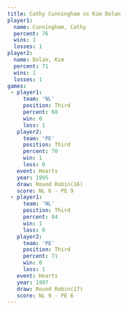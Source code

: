 ```yaml
---
title: Cathy Cunningham vs Kim Dolan
player1:                 
  name: Cunningham, Cathy
  percent: 76            
  wins: 1                
  losses: 1              
player2:                 
  name: Dolan, Kim       
  percent: 71            
  wins: 1                
  losses: 1              
games:
 - player1:         
     team: 'NL'     
     position: Third
     percent: 68    
     win: 0         
     loss: 1        
   player2:         
     team: 'PE'     
     position: Third
     percent: 70    
     win: 1         
     loss: 0        
   event: Hearts        
   year: 1995           
   draw: Round Robin(16)
   score: NL 6 - PE 9   
 - player1:         
     team: 'NL'     
     position: Third
     percent: 84    
     win: 1         
     loss: 0        
   player2:         
     team: 'PE'     
     position: Third
     percent: 71    
     win: 0         
     loss: 1        
   event: Hearts        
   year: 1997           
   draw: Round Robin(17)
   score: NL 9 - PE 6   
---
```

